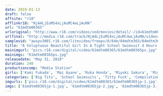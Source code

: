 ```yaml
---
date: 2019-01-13
draft: false
affsite: "r18"
afflinkr18: "NjA4LjEuMS4xLjAuMC4wLjAuMA"
url: "61mdtm00365"
urloriginal: "http://www.r18.com/videos/vod/movies/detail/-/id=61mdtm00365"
urlfinal: "http://media.r18.com/track/NjA4LjEuMS4xLjAuMC4wLjAuMA/videos/vod/movies/detail/-/id=61mdtm00365"
samplevid: "awspv3001.r18.com/litevideo/freepv/8/84m/84mdtm365/84mdtm365_dmb_w.mp4"
title: "A Voluptuous Beautiful Girl In A Tight School Swimsuit 4 Hours Greatest Hits Collection"
mainimgurl: "pics.r18.com/digital/video/61mdtm00365/61mdtm00365ps.jpg"
mainimgs: "61mdtm00365ps.jpg"
releasedate: "May 31, 2018"
duration: 240
productioncomp: "Media Station"
girls: ['Kumi Fukada', 'Mai Ayane', 'Ruka Honda', 'Miyuki Sakura', 'Miyu Amano', 'Himeri Osaki', 'An Nonomiya', 'Suzu Yuzuki', 'Hina Sasaki', 'Momo Ichinose']
categories: ['Big Tits', 'School Swimsuits', 'Titty Fuck', 'Compilation', 'Over 4 Hours', 'Hi-Def']
imgurls: ['pics.r18.com/digital/video/61mdtm00365/61mdtm00365jp-1.jpg', 'pics.r18.com/digital/video/61mdtm00365/61mdtm00365jp-2.jpg', 'pics.r18.com/digital/video/61mdtm00365/61mdtm00365jp-3.jpg', 'pics.r18.com/digital/video/61mdtm00365/61mdtm00365jp-4.jpg', 'pics.r18.com/digital/video/61mdtm00365/61mdtm00365jp-5.jpg', 'pics.r18.com/digital/video/61mdtm00365/61mdtm00365jp-6.jpg', 'pics.r18.com/digital/video/61mdtm00365/61mdtm00365jp-7.jpg', 'pics.r18.com/digital/video/61mdtm00365/61mdtm00365jp-8.jpg', 'pics.r18.com/digital/video/61mdtm00365/61mdtm00365jp-9.jpg', 'pics.r18.com/digital/video/61mdtm00365/61mdtm00365jp-10.jpg', 'pics.r18.com/digital/video/61mdtm00365/61mdtm00365jp-11.jpg', 'pics.r18.com/digital/video/61mdtm00365/61mdtm00365jp-12.jpg', 'pics.r18.com/digital/video/61mdtm00365/61mdtm00365jp-13.jpg', 'pics.r18.com/digital/video/61mdtm00365/61mdtm00365jp-14.jpg', 'pics.r18.com/digital/video/61mdtm00365/61mdtm00365jp-15.jpg', 'pics.r18.com/digital/video/61mdtm00365/61mdtm00365jp-16.jpg', 'pics.r18.com/digital/video/61mdtm00365/61mdtm00365jp-17.jpg', 'pics.r18.com/digital/video/61mdtm00365/61mdtm00365jp-18.jpg', 'pics.r18.com/digital/video/61mdtm00365/61mdtm00365jp-19.jpg', 'pics.r18.com/digital/video/61mdtm00365/61mdtm00365jp-20.jpg']
imgs: ['61mdtm00365jp-1.jpg', '61mdtm00365jp-2.jpg', '61mdtm00365jp-3.jpg', '61mdtm00365jp-4.jpg', '61mdtm00365jp-5.jpg', '61mdtm00365jp-6.jpg', '61mdtm00365jp-7.jpg', '61mdtm00365jp-8.jpg', '61mdtm00365jp-9.jpg', '61mdtm00365jp-10.jpg', '61mdtm00365jp-11.jpg', '61mdtm00365jp-12.jpg', '61mdtm00365jp-13.jpg', '61mdtm00365jp-14.jpg', '61mdtm00365jp-15.jpg', '61mdtm00365jp-16.jpg', '61mdtm00365jp-17.jpg', '61mdtm00365jp-18.jpg', '61mdtm00365jp-19.jpg', '61mdtm00365jp-20.jpg']
---
```

